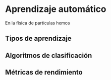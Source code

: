 # Aprendizaje automático
En la física de partículas hemos
## Tipos de aprendizaje
## Algoritmos de clasificación
## Métricas de rendimiento
